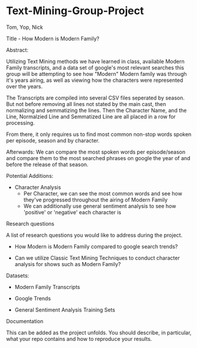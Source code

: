 # Text-Mining-Group-Project
Tom, Yop, Nick

Title - How Modern is Modern Family?

Abstract:

Utilizing Text Mining methods we have learned in class, available Modern Family transcripts, and a data set of google's most relevant searches this group will be attempting to see how "Modern" Modern family was through it's years airing, as well as viewing how the characters were represented over the years.

The Transcripts are compiled into several CSV files seperated by season. But not before removing all lines not stated by the main cast, then normalizing and semmatizing the lines. Then the Character Name, and the Line, Normalzied Line and Semmatized Line are all placed in a row for processing.

From there, it only requires us to find most common non-stop words spoken per episode, season and by character. 

Afterwards: We can compare the most spoken words per episode/season and compare them to the most searched phrases on google the year of and before the release of that season.

Potential Additions:
- Character Analysis
  - Per Character, we can see the most common words and see how they've progressed throughout the airing of Modern Family
  - We can additionally use general sentiment analysis to see how 'positive' or 'negative' each character is


Research questions

A list of research questions you would like to address during the project.

- How Modern is Modern Family compared to google search trends?

- Can we utilize Classic Text Mining Techniques to conduct character analysis for shows such as Modern Family?

Datasets:

- Modern Family Transcripts

- Google Trends

- General Sentiment Analysis Training Sets

Documentation

This can be added as the project unfolds. You should describe, in particular, what your repo contains and how to reproduce your results.
